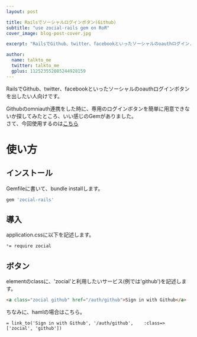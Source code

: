 ```yaml
---
layout: post

title: Railsでソーシャルログインボタン(Github)
subtitle: "use zocial-rails gem on RoR"
cover_image: blog-post-cover.jpg

excerpt: "RailsでGithub、twitter、facebookといったソーシャルのoauthログイン..."

author:
  name: talkto_me
  twitter: talkto_me
  gplus: 112523552085244928159
---
```


RailsでGithub、twitter、facebookといったソーシャルのoauthログインボタンを出したい人向けです。  

Githubのomniauth連携をした時に、専用のログインボタンを簡単に用意できないか探してみたところ、いい感じのGemがありました。  
さて、今回使用するのは[こちら](https://github.com/jeffleeismyhero/Zocial-Rails)

# 使い方

## インストール

Gemfileに書いて、bundle installします。

```ruby
gem 'zocial-rails'
```

## 導入

application.cssに以下を記述します。

```css
*= require zocial
```

## ボタン

elementのclassに、'zocial'と利用したいサービス(例では'github')を記述します。

```html
<a class="zocial github" href="/auth/github">Sign in with Github</a>
```

ちなみに、hamlの場合はこちら。

```haml
= link_to('Sign in with Github', '/auth/github', 	:class=> ['zocial', 'github'])
```
